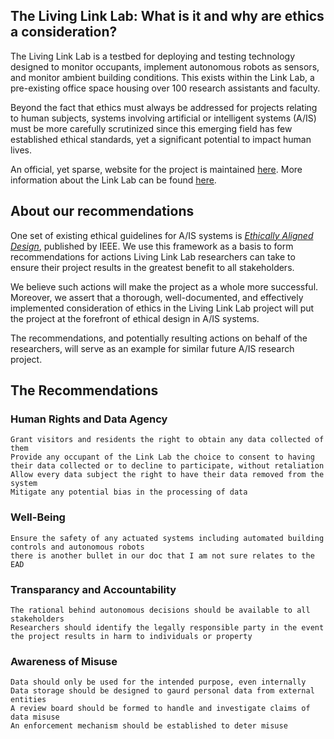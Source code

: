 ## The Living Link Lab: What is it and why are ethics a consideration? 

The Living Link Lab is a testbed for deploying and testing technology designed to monitor occupants, implement autonomous robots as sensors, and monitor ambient building conditions. This exists within the Link Lab, a pre-existing office space housing over 100 research assistants and faculty.

Beyond the fact that ethics must always be addressed for projects relating to human subjects, systems involving artificial or intelligent systems (A/IS) must be more carefully scrutinized since this emerging field has few established ethical standards, yet a significant potential to impact human lives. 

An official, yet sparse, website for the project is maintained [here](https://living.linklab.virginia.edu/). More information about the Link Lab can be found [here](https://engineering.virginia.edu/link-lab-0).

## About our recommendations

One set of existing ethical guidelines for A/IS systems is [_Ethically Aligned Design_](https://ethicsinaction.ieee.org/), published by IEEE. We use this framework as a basis to form recommendations for actions Living Link Lab researchers can take to ensure their project results in the greatest benefit to all stakeholders.

We believe such actions will make the project as a whole more successful. Moreover, we assert that a thorough, well-documented, and effectively implemented consideration of ethics in the Living Link Lab project will put the project at the forefront of ethical design in A/IS systems. 

The recommendations, and potentially resulting actions on behalf of the researchers, will serve as an example for similar future A/IS research project. 

## The Recommendations

### Human Rights and Data Agency

    Grant visitors and residents the right to obtain any data collected of them
    Provide any occupant of the Link Lab the choice to consent to having their data collected or to decline to participate, without retaliation
    Allow every data subject the right to have their data removed from the system
    Mitigate any potential bias in the processing of data

### Well-Being

    Ensure the safety of any actuated systems including automated building controls and autonomous robots
    there is another bullet in our doc that I am not sure relates to the EAD

### Transparancy and Accountability

    The rational behind autonomous decisions should be available to all stakeholders
    Researchers should identify the legally responsible party in the event the project results in harm to individuals or property

### Awareness of Misuse

    Data should only be used for the intended purpose, even internally
    Data storage should be designed to gaurd personal data from external entities
    A review board should be formed to handle and investigate claims of data misuse
    An enforcement mechanism should be established to deter misuse
